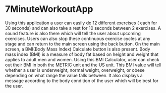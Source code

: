 # 7MinuteWorkoutApp

Using this application a user can easily do 12 different exercises ( each for 30 seconds) and can also take a rest for 10 seconds between 2 exercises. 
A sound feature is also there which will tell the user about upcoming exercises. Users can also stop these continuous exercise cycles at any stage and can return to the main screen using the back button.
On the main screen, a BMI(Body Mass Index) Calculate button is also present.
Body mass index (BMI) is a measure of body fat based on height and weight that applies to adult men and women.
Using this BMI Calculator, user can check out their BMI in both the METRIC unit and the US unit.
This BMI value will tell whether a user is underweight, normal weight, overweight, or obese depending on what range the value falls between.
It also displays a message according to the body condition of the user which will be best for the user.
